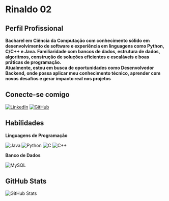 # Rinaldo 02

## Perfil Profissional ##

**Bacharel em Ciência da Computação com conhecimento sólido em desenvolvimento de software e experiência em 
linguagens como Python, C/C++ e Java. Familiaridade com bancos de dados, estrutura de dados, algoritmos, construção 
de soluções eficientes e escaláveis e boas práticas de programação.  
Atualmente, estou em busca de oportunidades como Desenvolvedor Backend, onde possa aplicar meu conhecimento 
técnico, aprender com novos desafios e gerar impacto real nos projetos**

## Conecte-se comigo
[![LinkedIn](https://img.shields.io/badge/LinkedIn-0077B5?style=for-the-badge&logo=linkedin&logoColor=white)](https://www.linkedin.com/in/rinaldo-rodrigues10/)
[![GitHub](https://img.shields.io/badge/GitHub-100000?style=for-the-badge&logo=github&logoColor=white)](https://github.com/Rinaldo02)


## Habilidades

**Linguagens de Programação**

![Java](https://img.shields.io/badge/java-%23ED8B00.svg?style=for-the-badge&logo=openjdk&logoColor=white)
![Python](https://img.shields.io/badge/python-3670A0?style=for-the-badge&logo=python&logoColor=ffdd54)
![C](https://img.shields.io/badge/C-00599C?style=for-the-badge&logo=c&logoColor=white)
![C++](https://img.shields.io/badge/C%2B%2B-00599C?style=for-the-badge&logo=c%2B%2B&logoColor=white)

**Banco de Dados**

![MySQL](https://img.shields.io/badge/MySQL-00000F?style=for-the-badge&logo=mysql&logoColor=white)

## GitHub Stats

![GitHub Stats](https://github-readme-stats.vercel.app/api?username=Rinaldo02&theme=transparent&bg_color=000&border_color=30A3DC&show_icons=true&icon_color=30A3DC&title_color=E94D5F&text_color=FFF)